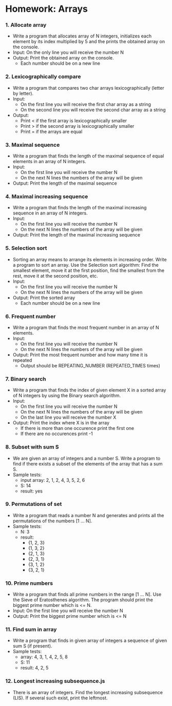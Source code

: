 Homework: Arrays
==================================

###  1. Allocate array
* Write a program that allocates array of N integers, initializes each element by its index multiplied by 5 and the prints the obtained array on the console.
* Input: On the only line you will receive the number N
* Output: Print the obtained array on the console.
  * Each number should be on a new line

###  2. Lexicographically compare
* Write a program that compares two char arrays lexicographically (letter by letter).
* Input:
  * On the first line you will receive the first char array as a string
  * On the second line you will receive the second char array as a string
* Output:
  * Print < if the first array is lexicographically smaller
  * Print > if the second array is lexicographically smaller
  * Print = if the arrays are equal

###  3. Maximal sequence
* Write a program that finds the length of the maximal sequence of equal elements in an array of N integers.
* Input:
  * On the first line you will receive the number N
  * On the next N lines the numbers of the array will be given
* Output: Print the length of the maximal sequence

###  4. Maximal increasing sequence
* Write a program that finds the length of the maximal increasing sequence in an array of N integers.
* Input:
  * On the first line you will receive the number N
  * On the next N lines the numbers of the array will be given
* Output: Print the length of the maximal increasing sequence

###  5. Selection sort
* Sorting an array means to arrange its elements in increasing order. Write a program to sort an array. Use the Selection sort algorithm: Find the smallest element, move it at the first position, find the smallest from the rest, move it at the second position, etc.
* Input:
  * On the first line you will receive the number N
  * On the next N lines the numbers of the array will be given
* Output: Print the sorted array
  * Each number should be on a new line

###  6. Frequent number
* Write a program that finds the most frequent number in an array of N elements.
* Input:
  * On the first line you will receive the number N
  * On the next N lines the numbers of the array will be given
* Output: Print the most frequent number and how many time it is repeated
  * Output should be REPEATING_NUMBER (REPEATED_TIMES times)  

###  7. Binary search
* Write a program that finds the index of given element X in a sorted array of N integers by using the Binary search algorithm.
* Input:
  * On the first line you will receive the number N
  * On the next N lines the numbers of the array will be given
  * On the last line you will receive the number X
* Output: Print the index where X is in the array
  * If there is more than one occurence print the first one
  * If there are no occurences print -1

###  8. Subset with sum S
* We are given an array of integers and a number S. Write a program to find if there exists a subset of the elements of the array that has a sum S.
* Sample tests:
  * input array: 2, 1, 2, 4, 3, 5, 2, 6
  * S: 14 	
  * result: yes

###  9. Permutations of set
* Write a program that reads a number N and generates and prints all the permutations of the numbers [1 … N].
* Sample tests:
  * N: 3
  * result:
    * {1, 2, 3}
    * {1, 3, 2}
    * {2, 1, 3}
    * {2, 3, 1}
    * {3, 1, 2}
    * {3, 2, 1}

###  10. Prime numbers
* Write a program that finds all prime numbers in the range [1 ... N]. Use the Sieve of Eratosthenes algorithm. The program should print the biggest prime number which is <= N.
* Input: On the first line you will receive the number N
* Output: Print the biggest prime number which is <= N

###  11. Find sum in array
* Write a program that finds in given array of integers a sequence of given sum S (if present).
* Sample tests:
  * array: 4, 3, 1, 4, 2, 5, 8
  * S: 11
  * result: 4, 2, 5

### 12. Longest increasing subsequence.js
* There is an array of integers. Find the longest increasing subsequence (LIS).
If several such exist, print the leftmost.
